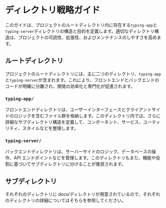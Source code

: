 # ディレクトリ戦略ガイド

このガイドは、プロジェクトのルートディレクトリ内に存在する`typing-app`と`typing-server`ディレクトリの構造と目的を定義します。適切なディレクトリ構造は、プロジェクトの可読性、拡張性、およびメンテナンスのしやすさを高めます。

## ルートディレクトリ

プロジェクトのルートディレクトリには、主に二つのディレクトリ、`typing-app`と`typing-server`が含まれます。これにより、フロントエンドとバックエンドのコードが明確に分離され、開発の効率化と専門化が促進されます。

### `typing-app/`

フロントエンドディレクトリは、ユーザーインターフェースとクライアントサイドのロジックを含むファイル群を格納します。このディレクトリ内では、さらに詳細なサブディレクトリ構造を定義して、コンポーネント、サービス、ユーティリティ、スタイルなどを整理します。

### `typing-server/`

バックエンドディレクトリは、サーバーサイドのロジック、データベースの操作、API エンドポイントなどを管理します。このディレクトリもまた、機能や役割に基づいてサブディレクトリに分けることが推奨されます。

## サブディレクトリ

それぞれのディレクトリに docs/ディレクトリが用意されているので、それぞれのディレクトリの詳細についてはそちらを参照してください。
